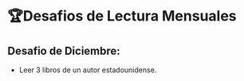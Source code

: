 # 🏆Desafios de Lectura Mensuales

## Desafio de Diciembre:
- Leer 3 libros de un autor estadounidense.


 
